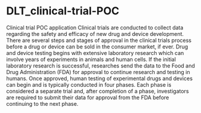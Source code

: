 # DLT_clinical-trial-POC
Clinical trial POC application
Clinical trials are conducted to collect data regarding the safety and efficacy of new drug and device development. There are several steps and stages of approval in the clinical trials process before a drug or device can be sold in the consumer market, if ever.
Drug and device testing begins with extensive laboratory research which can involve years of experiments in animals and human cells. If the initial laboratory research is successful, researches send the data to the Food and Drug Administration (FDA) for approval to continue research and testing in humans.
Once approved, human testing of experimental drugs and devices can begin and is typically conducted in four phases. Each phase is considered a separate trial and, after completion of a phase, investigators are required to submit their data for approval from the FDA before continuing to the next phase.
